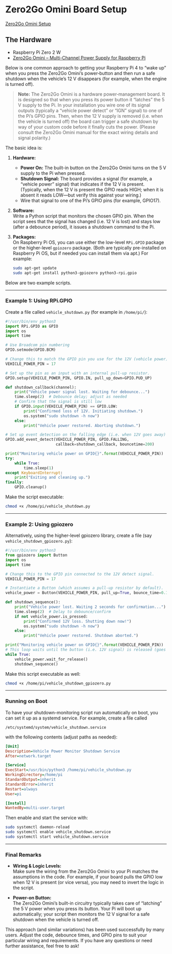 # Zero2Go Omini Board Setup

[Zero2Go Omini Setup](https://chatgpt.com/share/67aa4a66-2e44-8002-8ddc-ad1dd7bf2434)

## The Hardware

- Raspberry Pi Zero 2 W
- [Zero2Go Omini – Multi-Channel Power Supply for Raspberry Pi](https://www.adafruit.com/product/4114)

Below is one common approach to getting your Raspberry Pi 4 to “wake up” when you press the Zero2Go Omini’s power‐button and then run a safe shutdown when the vehicle’s 12 V disappears (for example, when the engine is turned off).

> **Note:** The Zero2Go Omini is a hardware power‐management board. It is designed so that when you press its power button it “latches” the 5 V supply to the Pi. In your installation you wire one of its signal outputs (typically a “vehicle power detect” or “IGN” signal) to one of the Pi’s GPIO pins. Then, when the 12 V supply is removed (i.e. when the vehicle is turned off) the board can trigger a safe shutdown by way of your custom code before it finally cuts the power. (Please consult the Zero2Go Omini manual for the exact wiring details and signal polarity.) 

The basic idea is:

1. **Hardware:**  
   - **Power On:** The built-in button on the Zero2Go Omini turns on the 5 V supply to the Pi when pressed.  
   - **Shutdown Signal:** The board provides a signal (for example, a “vehicle power” signal) that indicates if the 12 V is present. (Typically, when the 12 V is present the GPIO reads HIGH; when it is absent it reads LOW—but verify this against your wiring.)  
   - Wire that signal to one of the Pi’s GPIO pins (for example, GPIO17).

2. **Software:**  
   Write a Python script that monitors the chosen GPIO pin. When the script sees that the signal has changed (i.e. 12 V is lost) and stays low (after a debounce period), it issues a shutdown command to the Pi.

3. **Packages:**  
   On Raspberry Pi OS, you can use either the low-level `RPi.GPIO` package or the higher-level `gpiozero` package. (Both are typically pre-installed on Raspberry Pi OS, but if needed you can install them via apt.) For example:  
   ```bash
   sudo apt-get update
   sudo apt-get install python3-gpiozero python3-rpi.gpio
   ```

Below are two example scripts.

---

### Example 1: Using RPi.GPIO

Create a file called `vehicle_shutdown.py` (for example in `/home/pi/`):

```python
#!/usr/bin/env python3
import RPi.GPIO as GPIO
import os
import time

# Use Broadcom pin numbering
GPIO.setmode(GPIO.BCM)

# Change this to match the GPIO pin you use for the 12V (vehicle power) signal
VEHICLE_POWER_PIN = 17

# Set up the pin as an input with an internal pull-up resistor.
GPIO.setup(VEHICLE_POWER_PIN, GPIO.IN, pull_up_down=GPIO.PUD_UP)

def shutdown_callback(channel):
    print("Vehicle power signal lost. Waiting for debounce...")
    time.sleep(2)  # Debounce delay; adjust as needed
    # Confirm that the signal is still low
    if GPIO.input(VEHICLE_POWER_PIN) == GPIO.LOW:
        print("Confirmed loss of 12V. Initiating shutdown.")
        os.system("sudo shutdown -h now")
    else:
        print("Vehicle power restored. Aborting shutdown.")

# Set up event detection on the falling edge (i.e. when 12V goes away)
GPIO.add_event_detect(VEHICLE_POWER_PIN, GPIO.FALLING,
                      callback=shutdown_callback, bouncetime=200)

print("Monitoring vehicle power on GPIO{}".format(VEHICLE_POWER_PIN))
try:
    while True:
        time.sleep(1)
except KeyboardInterrupt:
    print("Exiting and cleaning up.")
finally:
    GPIO.cleanup()
```

Make the script executable:

```bash
chmod +x /home/pi/vehicle_shutdown.py
```

---

### Example 2: Using gpiozero

Alternatively, using the higher-level gpiozero library, create a file (say `vehicle_shutdown_gpiozero.py`):

```python
#!/usr/bin/env python3
from gpiozero import Button
import os
import time

# Change this to the GPIO pin connected to the 12V detect signal.
VEHICLE_POWER_PIN = 17

# Instantiate a Button (which assumes a pull-up resistor by default).
vehicle_power = Button(VEHICLE_POWER_PIN, pull_up=True, bounce_time=0.1)

def shutdown_sequence():
    print("Vehicle power lost. Waiting 2 seconds for confirmation...")
    time.sleep(2)  # Delay to debounce/confirm
    if not vehicle_power.is_pressed:
        print("Confirmed 12V loss. Shutting down now!")
        os.system("sudo shutdown -h now")
    else:
        print("Vehicle power restored. Shutdown aborted.")

print("Monitoring vehicle power on GPIO{}".format(VEHICLE_POWER_PIN))
# This loop waits until the button (i.e. 12V signal) is released (goes low)
while True:
    vehicle_power.wait_for_release()
    shutdown_sequence()
```

Make this script executable as well:

```bash
chmod +x /home/pi/vehicle_shutdown_gpiozero.py
```

---

### Running on Boot

To have your shutdown-monitoring script run automatically on boot, you can set it up as a systemd service. For example, create a file called

`/etc/systemd/system/vehicle_shutdown.service`

with the following contents (adjust paths as needed):

```ini
[Unit]
Description=Vehicle Power Monitor Shutdown Service
After=network.target

[Service]
ExecStart=/usr/bin/python3 /home/pi/vehicle_shutdown.py
WorkingDirectory=/home/pi
StandardOutput=inherit
StandardError=inherit
Restart=always
User=pi

[Install]
WantedBy=multi-user.target
```

Then enable and start the service with:

```bash
sudo systemctl daemon-reload
sudo systemctl enable vehicle_shutdown.service
sudo systemctl start vehicle_shutdown.service
```

---

### Final Remarks

- **Wiring & Logic Levels:**  
  Make sure the wiring from the Zero2Go Omini to your Pi matches the assumptions in the code. For example, if your board pulls the GPIO low when 12 V is present (or vice versa), you may need to invert the logic in the script.

- **Power-on Button:**  
  The Zero2Go Omini’s built-in circuitry typically takes care of “latching” the 5 V power when you press its button. Your Pi will boot up automatically; your script then monitors the 12 V signal for a safe shutdown when the vehicle is turned off.

This approach (and similar variations) has been used successfully by many users. Adjust the code, debounce times, and GPIO pins to suit your particular wiring and requirements. If you have any questions or need further assistance, feel free to ask!
